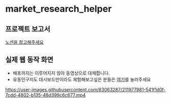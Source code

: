 # market_research_helper
## 프로젝트 보고서
[노션을 참고해주세요](https://sun-0j.notion.site/61a8077a5c5847818cc5f4e11800e22d)

## 실제 웹 동작 화면
- 배포까지는 이루어지지 않아 동영상으로 대채합니다.
- 유동인구지도 대시보드만이라도 체험해보고싶은 분들은 [여기](https://public.tableau.com/app/profile/sunyoung3291/viz/_16733438810820/DashBoard?publish=yes)를 눌러주세요

https://user-images.githubusercontent.com/83063287/211977981-541f1d0f-7cdd-4802-b135-48d399c6c677.mp4
